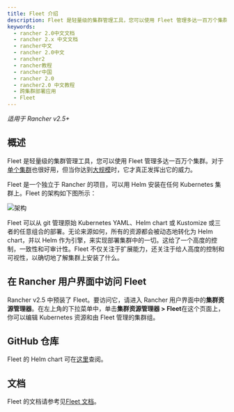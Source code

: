 ```yaml
---
title: Fleet 介绍
description: Fleet 是轻量级的集群管理工具，您可以使用 Fleet 管理多达一百万个集群。Fleet 是一个独立于 Rancher 的项目，可以用 Helm 安装在任何 Kubernetes 集群上。Fleet 可以从 git 管理原始 Kubernetes YAML、Helm chart 或 Kustomize 或三者的任意组合的部署。无论来源如何，所有的资源都会被动态地转化为 Helm chart，并以 Helm 作为引擎，来实现部署集群中的一切。这给了一个高度的控制，一致性和可审计性。Fleet 不仅关注于扩展能力，还关注于给人高度的控制和可视性，以确切地了解集群上安装了什么。
keywords:
  - rancher 2.0中文文档
  - rancher 2.x 中文文档
  - rancher中文
  - rancher 2.0中文
  - rancher2
  - rancher教程
  - rancher中国
  - rancher 2.0
  - rancher2.0 中文教程
  - 跨集群部署应用
  - Fleet
---
```


_适用于 Rancher v2.5+_

## 概述

Fleet 是轻量级的集群管理工具，您可以使用 Fleet 管理多达一百万个集群。对于[单个集群](https://fleet.rancher.io/single-cluster-install/)也很好用，但当你达到[大规模](https://fleet.rancher.io/multi-cluster-install/)时，它才真正发挥出它的威力。

Fleet 是一个独立于 Rancher 的项目，可以用 Helm 安装在任何 Kubernetes 集群上。Fleet 的架构如下图所示：

![架构](/img/rancher/fleet-architecture.png)

Fleet 可以从 git 管理原始 Kubernetes YAML、Helm chart 或 Kustomize 或三者的任意组合的部署。无论来源如何，所有的资源都会被动态地转化为 Helm chart，并以 Helm 作为引擎，来实现部署集群中的一切。这给了一个高度的控制，一致性和可审计性。Fleet 不仅关注于扩展能力，还关注于给人高度的控制和可视性，以确切地了解集群上安装了什么。

## 在 Rancher 用户界面中访问 Fleet

Rancher v2.5 中预装了 Fleet。要访问它，请进入 Rancher 用户界面中的**集群资源管理器**。在左上角的下拉菜单中，单击**集群资源管理器 > Fleet**在这个页面上，你可以编辑 Kubernetes 资源和由 Fleet 管理的集群组。

## GitHub 仓库

Fleet 的 Helm chart 可在[这里](https://github.com/rancher/fleet/releases/latest)查阅。

## 文档

Fleet 的文档请参考见[Fleet 文档](https://fleet.rancher.io/)。
